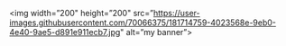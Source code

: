 <p align=”center”>

<img width=”200" height=”200" src=”https://user-images.githubusercontent.com/70066375/181714759-4023568e-9eb0-4e40-9ae5-d891e911ecb7.jpg" alt=”my banner”>

</p>
